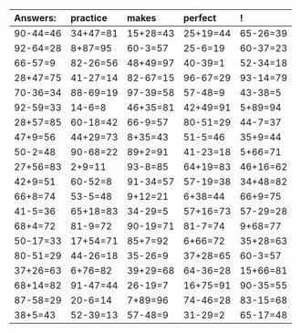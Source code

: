 | Answers: | practice | makes | perfect | ! |
| :--- | :--- | :--- | :--- | :--- |
| 90-44=46 | 34+47=81 | 15+28=43 | 25+19=44 | 65-26=39 | 
| 92-64=28 | 8+87=95 | 60-3=57 | 25-6=19 | 60-37=23 | 
| 66-57=9 | 82-26=56 | 48+49=97 | 40-39=1 | 52-34=18 | 
| 28+47=75 | 41-27=14 | 82-67=15 | 96-67=29 | 93-14=79 | 
| 70-36=34 | 88-69=19 | 97-39=58 | 57-48=9 | 43-38=5 | 
| 92-59=33 | 14-6=8 | 46+35=81 | 42+49=91 | 5+89=94 | 
| 28+57=85 | 60-18=42 | 66-9=57 | 80-51=29 | 44-7=37 | 
| 47+9=56 | 44+29=73 | 8+35=43 | 51-5=46 | 35+9=44 | 
| 50-2=48 | 90-68=22 | 89+2=91 | 41-23=18 | 5+66=71 | 
| 27+56=83 | 2+9=11 | 93-8=85 | 64+19=83 | 46+16=62 | 
| 42+9=51 | 60-52=8 | 91-34=57 | 57-19=38 | 34+48=82 | 
| 66+8=74 | 53-5=48 | 9+12=21 | 6+38=44 | 66+9=75 | 
| 41-5=36 | 65+18=83 | 34-29=5 | 57+16=73 | 57-29=28 | 
| 68+4=72 | 81-9=72 | 90-19=71 | 81-7=74 | 9+68=77 | 
| 50-17=33 | 17+54=71 | 85+7=92 | 6+66=72 | 35+28=63 | 
| 80-51=29 | 44-26=18 | 35-26=9 | 37+28=65 | 60-3=57 | 
| 37+26=63 | 6+76=82 | 39+29=68 | 64-36=28 | 15+66=81 | 
| 68+14=82 | 91-47=44 | 26-19=7 | 16+75=91 | 90-35=55 | 
| 87-58=29 | 20-6=14 | 7+89=96 | 74-46=28 | 83-15=68 | 
| 38+5=43 | 52-39=13 | 57-48=9 | 31-29=2 | 65-17=48 | 
